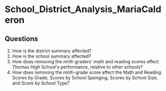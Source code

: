 # School_District_Analysis_MariaCalderon

## Questions
1. How is the district summary affected?
2. How is the school summary affected?
3. How does removing the ninth graders' math and reading scores affect Thomas High School's performance, relative to other schools?
4. How does removing the ninth-grade score affect the Math and Reading Scores by Grade, Scores by School Spenging, Scores by School Size, and Score by School Type?
